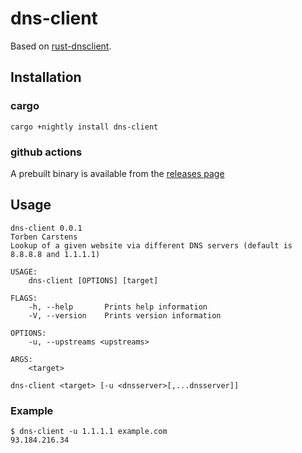 # dns-client

Based on [rust-dnsclient](https://github.com/jedisct1/rust-dnsclient).

## Installation

### cargo

```shell script
cargo +nightly install dns-client
```

### github actions

A prebuilt binary is available from the [releases page](https://github.com/torbencarstens/dns-client/releases/tag/v0.0.1)

## Usage

```shell script
dns-client 0.0.1
Torben Carstens
Lookup of a given website via different DNS servers (default is 8.8.8.8 and 1.1.1.1)

USAGE:
    dns-client [OPTIONS] [target]

FLAGS:
    -h, --help       Prints help information
    -V, --version    Prints version information

OPTIONS:
    -u, --upstreams <upstreams>

ARGS:
    <target>
```

```shell script
dns-client <target> [-u <dnsserver>[,...dnsserver]]
```

### Example

```shell script
$ dns-client -u 1.1.1.1 example.com
93.184.216.34
```
